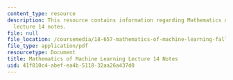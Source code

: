 ```yaml
---
content_type: resource
description: This resource contains information regarding Mathematics of machine learning
  lecture 14 notes.
file: null
file_location: /coursemedia/18-657-mathematics-of-machine-learning-fall-2015/41f810c4abefea4b511832aa26a437d0_MIT18_657F15_L14.pdf
file_type: application/pdf
resourcetype: Document
title: Mathematics of Machine Learning Lecture 14 Notes
uid: 41f810c4-abef-ea4b-5118-32aa26a437d0
---
```

